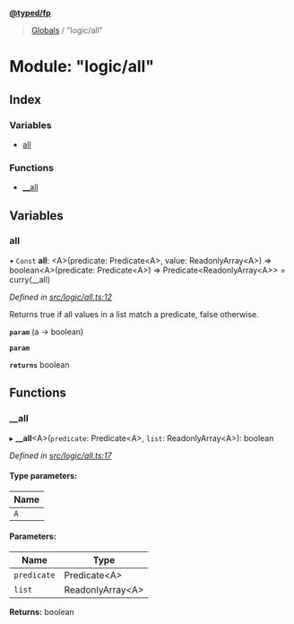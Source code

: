 **[@typed/fp](../README.md)**

> [Globals](../globals.md) / "logic/all"

# Module: "logic/all"

## Index

### Variables

* [all](_logic_all_.md#all)

### Functions

* [\_\_all](_logic_all_.md#__all)

## Variables

### all

• `Const` **all**: \<A>(predicate: Predicate\<A>, value: ReadonlyArray\<A>) => boolean\<A>(predicate: Predicate\<A>) => Predicate\<ReadonlyArray\<A>> = curry(\_\_all)

*Defined in [src/logic/all.ts:12](https://github.com/TylorS/typed-fp/blob/559f273/src/logic/all.ts#L12)*

Returns true if all values in a list match a predicate, false otherwise.

**`param`** (a -> boolean)

**`param`** 

**`returns`** boolean

## Functions

### \_\_all

▸ **__all**\<A>(`predicate`: Predicate\<A>, `list`: ReadonlyArray\<A>): boolean

*Defined in [src/logic/all.ts:17](https://github.com/TylorS/typed-fp/blob/559f273/src/logic/all.ts#L17)*

#### Type parameters:

Name |
------ |
`A` |

#### Parameters:

Name | Type |
------ | ------ |
`predicate` | Predicate\<A> |
`list` | ReadonlyArray\<A> |

**Returns:** boolean
